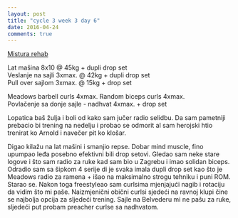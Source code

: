 ```yaml
---
layout: post
title: "cycle 3 week 3 day 6"
date: 2016-04-24
comments: true
---
```


[Mistura rehab](/snagata/log/2015/07/20/mistura-rehab/)

Lat mašina 8x10 @ 45kg + dupli drop set   
Veslanje na sajli 3xmax. @ 42kg + dupli drop set  
Pull over sajlom 3xmax. @ 15kg + drop set  

Meadows barbell curls 4xmax. 
Random biceps curls 4xmax.  
Povlačenje sa donje sajle - nadhvat 4xmax. + drop set  

Lopatica baš žulja i boli od kako sam jučer radio selidbu. Da sam pametniji prebacio bi trening na nedelju i probao se odmorit al sam herojski htio trenirat ko Arnold i navečer pit ko klošar. 

Digao kilažu na lat mašini i smanjio repse. Dobar mind muscle, fino upumpao leđa posebno efektivni bili drop setovi. Gledao sam neke stare logove i što sam radio za ruke kad sam bio u Zagrebu i imao solidan biceps. Odradio sam sa šipkom 4 serije di je svaka imala dupli drop set kao što je Meadows radio za ramena + išao na maksimalno strogu tehniku i puni ROM. Starao se. Nakon toga freestyleao sam curlsima mjenjajući nagib i rotaciju da vidim što mi paše. Naizmjenični obični curlsi sjedeći na ravnoj klupi čine se najbolja opcija za sljedeći trening. Sajle na Belvederu mi ne pašu za ruke, sljedeći put probam preacher curlse sa nadhvatom. 
